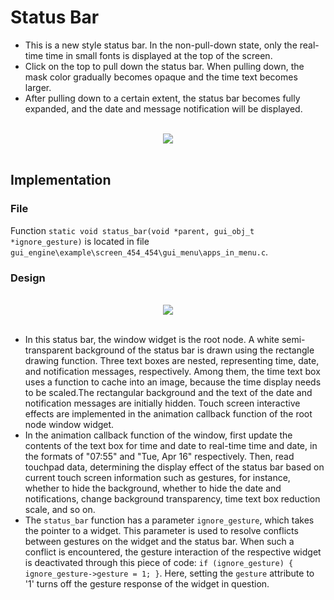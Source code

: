 #  Status Bar

- This is a new style status bar. In the non-pull-down state, only the real-time time in small fonts is displayed at the top of the screen. 
- Click on the top to pull down the status bar. When pulling down, the mask color gradually becomes opaque and the time text becomes larger. 
- After pulling down to a certain extent, the status bar becomes fully expanded, and the date and message notification will be displayed.

<br>
<div style="text-align: center"><img src="https://docs.realmcu.com/HoneyGUI/image/sample/Status-bar/status_bar.gif"  /></div>
<br>

##  Implementation
###  File
 Function ```static void status_bar(void *parent, gui_obj_t *ignore_gesture)``` is located in file ```gui_engine\example\screen_454_454\gui_menu\apps_in_menu.c```.
###  Design

<br>
<div style="text-align: center"><img src="https://foruda.gitee.com/images/1727331942036912794/13bb32b7_10088396.png"  /></div>
<br>

* In this status bar, the window widget is the root node. A white semi-transparent background of the status bar is drawn using the rectangle drawing function. Three text boxes are nested, representing time, date, and notification messages, respectively. Among them, the time text box uses a function to cache into an image, because the time display needs to be scaled.The rectangular background and the text of the date and notification messages are initially hidden. Touch screen interactive effects are implemented in the animation callback function of the root node window widget.
* In the animation callback function of the window, first update the contents of the text box for time and date to real-time time and date, in the formats of "07:55" and "Tue, Apr 16" respectively. Then, read touchpad data, determining the display effect of the status bar based on current touch screen information such as gestures, for instance, whether to hide the background, whether to hide the date and notifications, change background transparency, time text box reduction scale, and so on.
* The ```status_bar``` function has a parameter ```ignore_gesture```, which takes the pointer to a widget. This parameter is used to resolve conflicts between gestures on the widget and the status bar. When such a conflict is encountered, the gesture interaction of the respective widget is deactivated through this piece of code: ```if (ignore_gesture) { ignore_gesture->gesture = 1; }```. Here, setting the ```gesture``` attribute to '1' turns off the gesture response of the widget in question.




